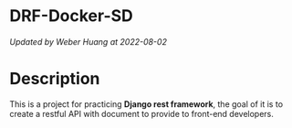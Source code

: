 # DRF-Docker-SD
###### Updated by Weber Huang at 2022-08-02

# Description
This is a project for practicing **Django rest framework**, the goal of it is to create a restful API with document to provide to front-end developers.
